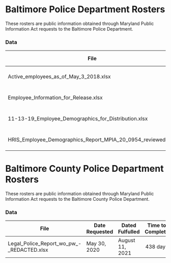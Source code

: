 # Baltimore Police Department Rosters
These rosters are public information obtained through Maryland Public Information Act requests to the Baltimore Police Department.

### Data
| File                                   | Date             | MPIA Request |
| -------------------------------------- |------------------|:------------:|
| Active_employees_as_of_May_3_2018.xlsx | May 3, 2018      | [MPIA 18-0417](https://www.muckrock.com/foi/baltimore-315/bpd-officer-records-52459/) |
| Employee_Information_for_Release.xlsx  | October 31, 2018 | [MPIA 18-1004](https://www.muckrock.com/foi/baltimore-315/bpd-active-employees-list-59519/) |
| 11-13-19_Employee_Demographics_for_Distribution.xlsx | November 13, 2019 | [MPIA 19-1814](https://www.muckrock.com/foi/baltimore-315/bpd-active-employees-list-78217/) |
| HRIS_Employee_Demographics_Report_MPIA_20_0954_reviewed.xlsx | August 21, 2020 | [MPIA 20-0954](https://www.muckrock.com/foi/baltimore-315/bpd-active-employees-list-202061-93985/) |

# Baltimore County Police Department Rosters
These rosters are public information obtained through Maryland Public Information Act requests to the Baltimore County Police Department.

### Data
| File                                      | Date Requested | Dated Fulfulled | Time to Complete | Cost    | MPIA Request |
| ----------------------------------------- |----------------|-----------------|:----------------:|:-------:|:------------:|
| Legal_Police_Report_wo_pw_-_REDACTED.xlsx | May 30, 2020   | August 11, 2021 | 438 days         | $223.44 | [MPIA NR20-429](https://www.muckrock.com/foi/baltimore-county-322/bcopd-active-employees-list-202061-93986) |